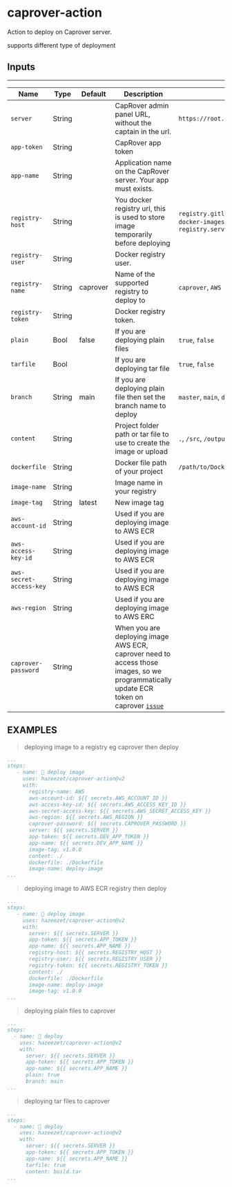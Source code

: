 # caprover-action
Action to deploy on Caprover server.

supports different type of deployment

## Inputs

---

| Name                    | Type   | Default  | Description                                                                                                                                                                                 | Example                                                                                    |
|-------------------------|--------|----------|---------------------------------------------------------------------------------------------------------------------------------------------------------------------------------------------|--------------------------------------------------------------------------------------------|
| `server`                | String |          | CapRover admin panel URL, without the captain in the url.                                                                                                                                   | `https://root.domain.com`                                                                  |
| `app-token`             | String |          | CapRover app token                                                                                                                                                                          |                                                                                            |
| `app-name`              | String |          | Application name on the CapRover server. Your app must exists.                                                                                                                              |                                                                                            |
| `registry-host`         | String |          | You docker registry url, this is used to store image temporarily before deploying                                                                                                           | `registry.gitlab.com/username/caprover-docker-images`, `registry.server.syntanext.com:996` |
| `registry-user`         | String |          | Docker registry user.                                                                                                                                                                       |                                                                                            |
| `registry-name`         | String | caprover | Name of the supported registry to deploy to                                                                                                                                                 | `caprover`, `AWS`                                                                          |
| `registry-token`        | String |          | Docker registry token.                                                                                                                                                                      |                                                                                            |
| `plain`                 | Bool   | false    | If you are deploying plain files                                                                                                                                                            | `true`, `false`                                                                            |
| `tarfile`               | Bool   |          | If you are deploying tar file                                                                                                                                                               | `true`, `false`                                                                            |
| `branch`                | String | main     | If you are deploying plain file then set the branch name to deploy                                                                                                                          | `master`, `main`, `dev`                                                                    |
| `content`               | String |          | Project folder path or tar file to use to create the image or upload                                                                                                                        | `.`, `/src`, `/output/file.tar`                                                            |
| `dockerfile`            | String |          | Docker file path of your project                                                                                                                                                            | `/path/to/Dockerfile`                                                                      |
| `image-name`            | String |          | Image name in your registry                                                                                                                                                                 |                                                                                            |
| `image-tag`             | String | latest   | New image tag                                                                                                                                                                               | |
| `aws-account-id`        | String |          | Used if you are deploying image to AWS ECR                                                                                                                                                  | |
| `aws-access-key-id`     | String |          | Used if you are deploying image to AWS ECR                                                                                                                                                  | |
| `aws-secret-access-key` | String |          | Used if you are deploying image to AWS ECR                                                                                                                                                  | |
| `aws-region`            | String |          | Used if you are deploying image to AWS ERC                                                                                                                                                  | |
| `caprover-password`     | String |          | When you are deploying image AWS ECR, caprover need to access those images, so we programmatically update ECR token on caprover [`issue`](https://github.com/caprover/caprover/issues/1476) | |


 
 ## EXAMPLES
 > deploying image to a registry eg caprover then deploy
 ```yml
 ...
 steps:
    - name: 📂 deploy image
      uses: hazeezet/caprover-action@v2
      with:
        registry-name: AWS
        aws-account-id: ${{ secrets.AWS_ACCOUNT_ID }}
        aws-access-key-id: ${{ secrets.AWS_ACCESS_KEY_ID }}
        aws-secret-access-key: ${{ secrets.AWS_SECRET_ACCESS_KEY }}
        aws-region: ${{ secrets.AWS_REGION }}
        caprover-password: ${{ secrets.CAPROVER_PASSWORD }}
        server: ${{ secrets.SERVER }}
        app-token: ${{ secrets.DEV_APP_TOKEN }}
        app-name: ${{ secrets.DEV_APP_NAME }}
        image-tag: v1.0.0
        content: ./
        dockerfile: ./Dockerfile
        image-name: deploy-image
...
```

 > deploying image to AWS ECR registry then deploy
 ```yml
 ...
 steps:
    - name: 📂 deploy image
      uses: hazeezet/caprover-action@v2
      with:
        server: ${{ secrets.SERVER }}
        app-token: ${{ secrets.APP_TOKEN }}
        app-name: ${{ secrets.APP_NAME }}
        registry-host: ${{ secrets.REGISTRY_HOST }}
        registry-user: ${{ secrets.REGISTRY_USER }}
        registry-token: ${{ secrets.REGISTRY_TOKEN }}
        content: ./
        dockerfile: ./Dockerfile
        image-name: deploy-image
        image-tag: v1.0.0
...
```

> deploying plain files to caprover
```yml
...
steps:
  - name: 📂 deploy
    uses: hazeezet/caprover-action@v2
    with:
      server: ${{ secrets.SERVER }}
      app-token: ${{ secrets.APP_TOKEN }}
      app-name: ${{ secrets.APP_NAME }}
      plain: true
      branch: main
...
```

> deploying tar files to caprover
```yml
...
steps:
  - name: 📂 deploy
    uses: hazeezet/caprover-action@v2
    with:
      server: ${{ secrets.SERVER }}
      app-token: ${{ secrets.APP_TOKEN }}
      app-name: ${{ secrets.APP_NAME }}
      tarfile: true
      content: build.tar
...
```

